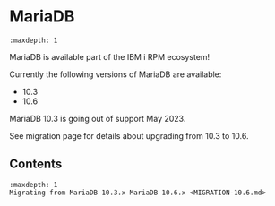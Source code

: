 # MariaDB

```{toctree}
:maxdepth: 1
```

MariaDB is available part of the IBM i RPM ecosystem!

Currently the following versions of MariaDB are available:
- 10.3
- 10.6

MariaDB 10.3 is going out of support May 2023.

See migration page for details about upgrading from 10.3 to 10.6.
 
## Contents

```{toctree}
:maxdepth: 1
Migrating from MariaDB 10.3.x MariaDB 10.6.x <MIGRATION-10.6.md>
```
